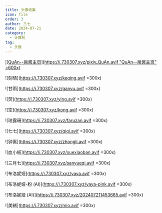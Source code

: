 ```yaml
---
title: 头像收集
icon: file
order: 3
author: 三七
date: 2024-07-21
category:
  - 计算机
tag:
  - 头像
---
```


<!-- more --> 


[![QuAn--泉酱主页](https://i.730307.xyz/pixiv_QuAn.avif "QuAn--泉酱主页" =600x)](https://www.pixiv.net/users/6657532/)

![刻晴](https://i.730307.xyz/keqing.avif =300x)

![甘雨](https://i.730307.xyz/ganyu.avif =300x)

![荧](https://i.730307.xyz/ying.avif =300x)

![空](https://i.730307.xyz/kong.avif =300x)

![珐露珊](https://i.730307.xyz/faruzan.avif =300x)

![七七](https://i.730307.xyz/qiqi.avif =300x)

![钟离](https://i.730307.xyz/zhongli.avif =300x)

![血小板](https://i.730307.xyz/xuexiaoban.avif =300x)

![三月七](https://i.730307.xyz/sanyueqi.avif =300x)

![布洛妮娅](https://i.730307.xyz/yaya.avif =300x)

![布洛妮娅-粉 (AI)](https://i.730307.xyz/yaya-pink.avif =300x)

![布洛妮娅 (AI)](https://i.730307.xyz/202407211453665.avif =300x)

![美緒](https://i.730307.xyz/mio.avif =300x)
